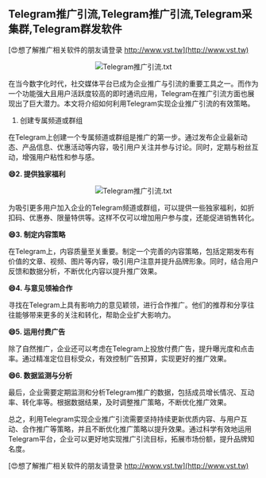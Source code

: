 ## **Telegram推广引流,Telegram推广引流,Telegram采集群,Telegram群发软件**

[😍想了解推广相关软件的朋友请登录 http://www.vst.tw](http://www.vst.tw)

 <center><img src="https://vst.tw/MP4/tuiguang/png/1.png" alt="Telegram推广引流.txt"></center>

在当今数字化时代，社交媒体平台已成为企业推广与引流的重要工具之一。而作为一个功能强大且用户活跃度较高的即时通讯应用，Telegram在推广引流方面也展现出了巨大潜力。本文将介绍如何利用Telegram实现企业推广引流的有效策略。

1. 创建专属频道或群组

在Telegram上创建一个专属频道或群组是推广的第一步。通过发布企业最新动态、产品信息、优惠活动等内容，吸引用户关注并参与讨论。同时，定期与粉丝互动，增强用户粘性和参与感。

**😄2. 提供独家福利**

 <center><img src="https://vst.tw/MP4/tuiguang/png/1.png" alt="Telegram推广引流.txt"></center>

为吸引更多用户加入企业的Telegram频道或群组，可以提供一些独家福利，如折扣码、优惠券、限量特供等。这样不仅可以增加用户参与度，还能促进销售转化。

**😄3. 制定内容策略**

在Telegram上，内容质量至关重要。制定一个完善的内容策略，包括定期发布有价值的文章、视频、图片等内容，吸引用户注意并提升品牌形象。同时，结合用户反馈和数据分析，不断优化内容以提升推广效果。

**😄4. 与意见领袖合作**

寻找在Telegram上具有影响力的意见颖领，进行合作推广。他们的推荐和分享往往能够带来更多的关注和转化，帮助企业扩大影响力。

**😄5. 运用付费广告**

除了自然推广，企业还可以考虑在Telegram上投放付费广告，提升曝光度和点击率。通过精准定位目标受众，有效控制广告预算，实现更好的推广效果。

**😄6. 数据监测与分析**

最后，企业需要定期监测和分析Telegram推广的数据，包括成员增长情况、互动率、转化率等。根据数据结果，及时调整推广策略，不断优化推广效果。

总之，利用Telegram实现企业推广引流需要坚持持续更新优质内容、与用户互动、合作推广等策略，并且不断优化推广策略以提升效果。通过科学有效地运用Telegram平台，企业可以更好地实现推广引流目标，拓展市场份额，提升品牌知名度。

[😍想了解推广相关软件的朋友请登录 http://www.vst.tw](http://www.vst.tw)



